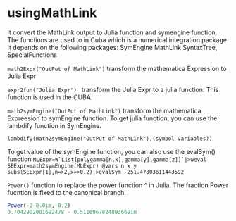 # usingMathLink
It convert the MathLink output to Julia function and symengine function. 
The functions are used to in Cuba which is a numerical integration package.
It depends on the following packages: SymEngine MathLink SyntaxTree, SpecialFunctions

```math2Expr("OutPut of MathLink")``` transform the mathematica Expression to Julia Expr

```expr2fun("Julia Expr") ``` transform the Julia Expr to a julia function. This function is used in the CUBA.

```math2symEngine("OutPut of MathLink")``` transform the mathematica Expreesion to symEngine function. To get julia function, you can use the lambdify function in SymEngine.

```lambdify(math2symEngine("OutPut of MathLink"),(symbol variables)) ```

To get value of the symEngine function, you can also use the evalSym() function
    ```MLExpr=W`List[polygamma[n,x],gamma[y],gamma[z]]`|>weval
       SEExpr=math2symEngine(MLExpr)
       @vars n x y
       subs(SEExpr[1],n=>2,x=>0.2)|>evalSym
       -251.47803611443592
     ```
    

```Power()``` function to replace the power function ^ in Julia. The fraction Power fucntion is fixed to the canonical branch.
```julia
Power(-2-0.0im,-0.2)
0.7042902001692478 - 0.5116967824803669im
```

